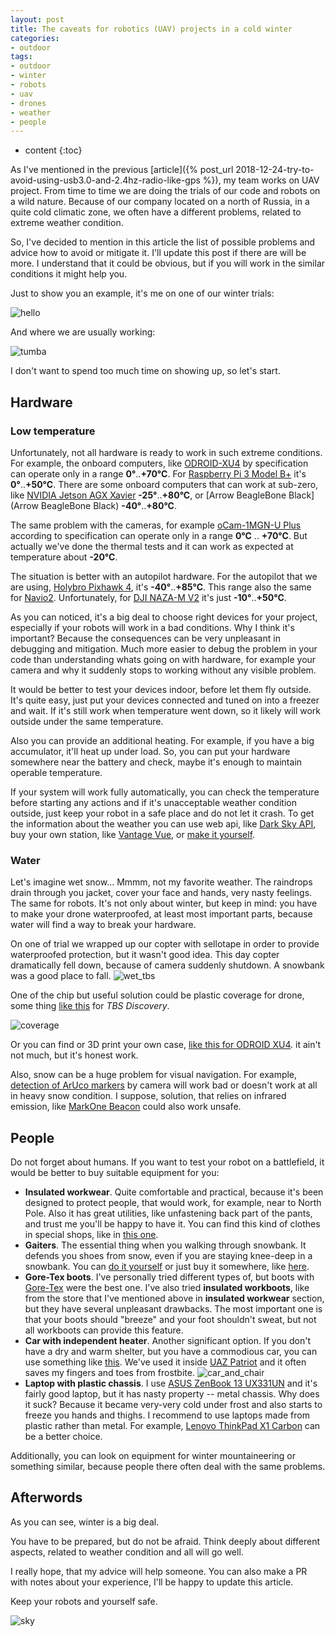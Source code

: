 ```yaml
---
layout: post
title: The caveats for robotics (UAV) projects in a cold winter
categories:
- outdoor
tags:
- outdoor
- winter
- robots
- uav
- drones
- weather
- people
---
```


* content
{:toc}

As I've mentioned in the previous [article]({% post_url 2018-12-24-try-to-avoid-using-usb3.0-and-2.4hz-radio-like-gps %}), my team works on UAV project. From time to time we are doing the trials of our code and robots on a wild nature.
Because of our company located on a north of Russia, in a quite cold climatic zone, we often have a different problems, related to extreme weather condition.

So, I've decided to mention in this article the list of possible problems and advice how to avoid or mitigate it. I'll update this post if there are will be more. I understand that it could be obvious, but if you will work in the similar conditions it might help you.

Just to show you an example, it's me on one of our winter trials:

![hello](/assets/images/robotics-and-uav-projects-cold-weather/hello.jpg)

And where we are usually working:

![tumba](/assets/images/robotics-and-uav-projects-cold-weather/tumba.jpg)

I don't want to spend too much time on showing up, so let's start.


## Hardware

### Low temperature

Unfortunately, not all hardware is ready to work in such extreme conditions. For example, the onboard computers, like [ODROID-XU4](https://forum.odroid.com/viewtopic.php?t=20864) by specification can operate only in a range **0°**..**+70°C**. For [Raspberry Pi 3 Model B+](https://static.raspberrypi.org/files/product-briefs/Raspberry-Pi-Model-Bplus-Product-Brief.pdf) it's **0°**..**+50°C**. There are some onboard computers that can work at sub-zero, like [NVIDIA Jetson AGX Xavier](https://devblogs.nvidia.com/nvidia-jetson-agx-xavier-32-teraops-ai-robotics/) **-25°**..**+80°C**, or [Arrow BeagleBone Black](Arrow BeagleBone Black) **-40°**..**+80°C**.

The same problem with the cameras, for example [oCam-1MGN-U Plus](https://www.hardkernel.com/shop/ocam-1mgn-u-plus-1mp-usb3-0-mono-global-shutter/) according to specification can operate only in a range **0°C** .. **+70°C**. But actually we've done the thermal tests and it can work as expected at temperature about **-20°C**.

The situation is better with an autopilot hardware. For the autopilot that we are using, [Holybro Pixhawk 4](https://docs.px4.io/en/flight_controller/pixhawk4.html), it's **-40°**..**+85°C**. This range also the same for [Navio2](https://store.emlid.com/product/navio2/). Unfortunately, for [DJI NAZA-M V2](https://www.dji.com/naza-m-v2/spec_v1-doc) it's just **-10°**..**+50°C**.

As you can noticed, it's a big deal to choose right devices for your project, especially if your robots will work in a bad conditions. Why I think it's important? Because the consequences can be very unpleasant in debugging and mitigation. Much more easier to debug the problem in your code than understanding whats going on with hardware, for example your camera and why it suddenly stops to working without any visible problem.

It would be better to test your devices indoor, before let them fly outside. It's quite easy, just put your devices connected and tuned on into a freezer and wait. If it's still work when temperature went down, so it likely will work outside under the same temperature.

Also you can provide an additional heating. For example, if you have a big accumulator, it'll heat up under load. So, you can put your hardware somewhere near the battery and check, maybe it's enough to maintain operable temperature.

If your system will work fully automatically, you can check the temperature before starting any actions and if it's unacceptable weather condition outside, just keep your robot in a safe place and do not let it crash. To get the information about the weather you can use web api, like [Dark Sky API](https://darksky.net/dev), buy your own station, like [Vantage Vue](https://www.davisinstruments.com/solution/vantage-vue/), or [make it yourself](https://www.instructables.com/id/Complete-DIY-Raspberry-Pi-Weather-Station-with-Sof/).

### Water

Let's imagine wet snow... Mmmm, not my favorite weather. The raindrops drain through you jacket, cover your face and hands, very nasty feelings. The same for robots.
It's not only about winter, but keep in mind: you have to make your drone waterproofed, at least most important parts, because water will find a way to break your hardware.

On one of trial we wrapped up our copter with sellotape in order to provide waterproofed protection, but it wasn't good idea. This day copter dramatically fell down, because of camera suddenly shutdown. A snowbank was a good place to fall.
![wet_tbs](/assets/images/robotics-and-uav-projects-cold-weather/wet_tbs.jpg)

One of the chip but useful solution could be plastic coverage for drone, some thing [like this](https://www.ebay.ie/itm/201379747797) for *TBS Discovery*.

![coverage](/assets/images/robotics-and-uav-projects-cold-weather/tbs-cover.jpg)

Or you can find or 3D print your own case, [like this for ODROID XU4](https://www.thingiverse.com/thing:3225094). it ain't not much, but it's honest work.

Also, snow can be a huge problem for visual navigation. For example, [detection of ArUco markers](https://docs.opencv.org/4.0.0/d5/dae/tutorial_aruco_detection.html) by camera will work bad or doesn't work at all in heavy snow condition. I suppose, solution, that relies on infrared emission, like [MarkOne Beacon](https://irlock.com/products/markone-beacon-v2-0) could also work unsafe.

## People

Do not forget about humans. If you want to test your robot on a battlefield, it would be better to buy suitable equipment for you:
* **Insulated workwear**. Quite comfortable and practical, because it's been designed to protect people, that would work, for example, near to North Pole. Also it has great utilities, like unfastening back part of the pants, and trust me you'll be happy to have it. You can find this kind of clothes in special shops, like in [this one](https://en.vostok.ru/catalog/).
* **Gaiters**. The essential thing when you walking through snowbank. It defends you shoes from snow, even if you are staying knee-deep in a snowbank. You can [do it yourself](https://www.survivalkit.com/blog/diy-simple-but-very-effective-hiking-gaiters/) or just buy it somewhere, like [here](https://www.berghaus.com/on/demandware.store/Sites-brggbgbp-Site/en_MU/GeoShow-Product?pid=433091).
* **Gore-Tex boots**. I've personally tried different types of, but boots with [Gore-Tex](https://en.wikipedia.org/wiki/Gore-Tex) were the best one. I've also tried **insulated workboots**, like from the store that I've mentioned above in **insulated workwear** section, but they have several unpleasant drawbacks. The most important one is that your boots should "breeze" and your foot shouldn't sweat, but not all workboots can provide this feature.
* **Car with independent heater**. Another significant option. If you don't have a dry and warm shelter, but you have a commodious car, you can use something like [this](http://www.branoslovakia.sk/en/index.php?id=30). We've used it inside [UAZ Patriot](https://uaz.global/cars/suv/upgraded-patriot) and it often saves my fingers and toes from frostbite. ![car_and_chair](/assets/images/robotics-and-uav-projects-cold-weather/car_and_chair.jpg)
* **Laptop with plastic chassis**. I use [ASUS ZenBook 13 UX331UN](https://www.asus.com/us/Laptops/ASUS-ZenBook-13-UX331UN/) and it's fairly good laptop, but it has nasty property -- metal chassis. Why does it suck? Because it became very-very cold under frost and also starts to freeze you hands and thighs. I recommend to use laptops made from plastic rather than metal. For example, [Lenovo ThinkPad X1 Carbon](https://www.lenovo.com/us/en/laptops/thinkpad/thinkpad-x/ThinkPad-X1-Carbon-6th-Gen/p/22TP2TXX16G) can be a better choice.

Additionally, you can look on equipment for winter mountaineering or something similar, because people  there often deal with the same problems.

## Afterwords

As you can see, winter is a big deal.

You have to be prepared, but do not be afraid. Think deeply about different aspects, related to weather condition and all will go well.

I really hope, that my advice will help someone. You can also make a PR with notes about your experience, I'll be happy to update this article.

Keep your robots and yourself safe.

![sky](/assets/images/robotics-and-uav-projects-cold-weather/sky.jpg)

